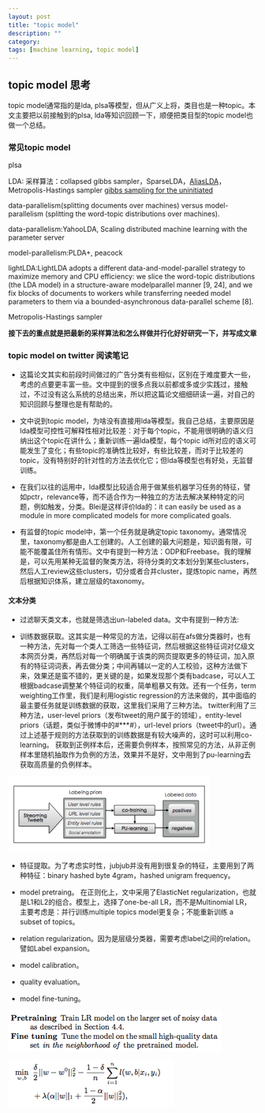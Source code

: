 ```yaml
---
layout: post
title: "topic model"
description: ""
category:
tags: [machine learning, topic model]
---
```


## topic model 思考
topic model通常指的是lda, plsa等模型，但从广义上将，类目也是一种topic。本文主要把以前接触到的plsa, lda等知识回顾一下，顺便把类目型的topic model也做一个总结。

### 常见topic model

plsa

LDA:
采样算法：collapsed gibbs sampler，SparseLDA，[AliasLDA](http://www.sravi.org/pubs/fastlda-kdd2014.pdf)，Metropolis-Hastings sampler
[gibbs sampling for the uninitiated](www.umiacs.umd.edu/~resnik/pubs/LAMP-TR-153.pdf)

data-parallelism(splitting documents over machines) versus model-parallelism (splitting the word-topic distributions over machines).

data-parallelism:YahooLDA, Scaling distributed machine learning with the parameter server

model-parallelism:PLDA+, peacock

lightLDA:LightLDA adopts a different data-and-model-parallel strategy to maximize memory and CPU efficiency: we slice the word-topic distributions (the LDA model) in a structure-aware modelparallel manner [9, 24], and we fix blocks of documents to workers while transferring needed model parameters to them via a bounded-asynchronous data-parallel scheme [8].

Metropolis-Hastings sampler

**接下去的重点就是把最新的采样算法和怎么样做并行化好好研究一下，并写成文章**

### topic model on twitter 阅读笔记
- 这篇论文其实和前段时间做过的广告分类有些相似，区别在于难度要大一些，考虑的点要更丰富一些。文中提到的很多点我以前都或多或少实践过，接触过，不过没有这么系统的总结出来，所以把这篇论文细细研读一遍，对自己的知识回顾与整理也是有帮助的。

- 文中说到topic model，为啥没有直接用lda等模型。我自己总结，主要原因是lda模型可控性可解释性相对比较差：对于每个topic，不能用很明确的语义归纳出这个topic在讲什么；重新训练一遍lda模型，每个topic id所对应的语义可能发生了变化；有些topic的准确性比较好，有些比较差，而对于比较差的topic，没有特别好的针对性的方法去优化它；但lda等模型也有好处，无监督训练。

- 在我们以往的运用中，lda模型比较适合用于做某些机器学习任务的特征，譬如pctr，relevance等，而不适合作为一种独立的方法去解决某种特定的问题，例如触发，分类。Blei是这样评价lda的：it can easily be used as a module in more complicated models for more complicated goals.

- 有监督的topic model中，第一个任务就是确定topic taxonomy。通常情况里，taxonomy都是由人工创建的。人工创建的最大问题是，知识面有限，可能不能覆盖住所有情形。文中有提到一种方法：ODP和Freebase。我的理解是，可以先用某种无监督的聚类方法，将待分类的文本划分到某些clusters，然后人工review这些clusters，切分或者合并cluster，提炼topic name，再然后根据知识体系，建立层级的taxonomy。

#### 文本分类
- 过滤聊天类文本，也就是筛选出un-labeled data。文中有提到一种方法:

- 训练数据获取。这其实是一种常见的方法，记得以前在afs做分类器时，也有一种方法，先对每一个类人工筛选一些特征词，然后根据这些特征词对亿级文本网页分类，再然后对每一个明确属于该类的网页提取更多的特征词，加入原有的特征词词表，再去做分类；中间再辅以一定的人工校验，这种方法做下来，效果还是蛮不错的，更关键的是，如果发现那个类有badcase，可以人工根据badcase调整某个特征词的权重，简单粗暴又有效。还有一个任务，term weighting工作里，我们是利用logistic regression的方法来做的，其中面临的最主要任务就是训练数据的获取，这里我们采用了三种方法。
twitter利用了三种方法，user-level priors（发布tweet的用户属于的领域），entity-level priors（话题，类似于微博中的#***#），url-level priors（tweet中的url）。通过上述基于规则的方法获取到的训练数据是有较大噪声的，这时可以利用co-learning。
获取到正例样本后，还需要负例样本，按照常见的方法，从非正例样本里随机抽取作为负例的方法，效果并不是好，文中用到了pu-learning去获取高质量的负例样本。

![](https://raw.githubusercontent.com/zzbased/zzbased.github.com/master/_posts/images/training_data_acquisition.png)

- 特征提取。为了考虑实时性，jubjub并没有用到很复杂的特征，主要用到了两种特征：binary hashed byte 4gram，hashed unigram frequency。

- model pretraing。
在正则化上，文中采用了ElasticNet regularization，也就是L1和L2的组合。模型上，选择了one-be-all LR，而不是Multinomial LR，主要考虑是：并行训练multiple topics model更复杂；不能重新训练 a subset of topics。

- relation regularization。因为是层级分类器，需要考虑label之间的relation。譬如Label expansion。

- model calibration。

- quality evaluation。

- model fine-tuning。

![](https://raw.githubusercontent.com/zzbased/zzbased.github.com/master/_posts/images/fine_tuning.png)

![](https://raw.githubusercontent.com/zzbased/zzbased.github.com/master/_posts/images/fine_tuning_formula.png)

